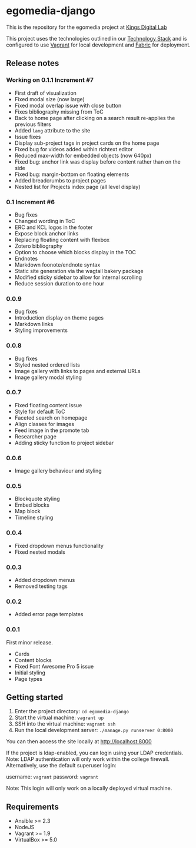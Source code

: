 # egomedia-django

This is the repository for the egomedia project at [Kings Digital Lab](https://kdl.kcl.ac.uk)

This project uses the technologies outlined in our [Technology Stack](https://stackshare.io/kings-digital-lab/django) and is configured to use [Vagrant](https://www.vagrantup.com/) for local development and [Fabric](http://www.fabfile.org/) for deployment.

## Release notes

### Working on 0.1.1 Increment #7

- First draft of visualization
- Fixed modal size (now large)
- Fixed modal overlap issue with close button
- Fixes bibliography missing from ToC
- Back to home page after clicking on a search result re-applies the previous filters
- Added `lang` attribute to the site
- Issue fixes
- Display sub-project tags in project cards on the home page
- Fixed bug for videos added within richtext editor
- Reduced max-width for embedded objects (now 640px)
- Fixed bug: anchor link was display before content rather than on the side
- Fixed bug: margin-bottom on floating elements
- Added breadcrumbs to project pages
- Nested list for Projects index page (all level display)

### 0.1 Increment #6

- Bug fixes
- Changed wording in ToC
- ERC and KCL logos in the footer
- Expose block anchor links
- Replacing floating content with flexbox
- Zotero bibliography
- Option to choose which blocks display in the TOC
- Endnotes
- Markdown foonote/endnote syntax
- Static site generation via the wagtail bakery package
- Modified sticky sidebar to allow for internal scrolling
- Reduce session duration to one hour

### 0.0.9

- Bug fixes
- Introduction display on theme pages
- Markdown links
- Styling improvements

### 0.0.8

- Bug fixes
- Styled nested ordered lists
- Image gallery with links to pages and external URLs
- Image gallery modal styling

### 0.0.7

- Fixed floating content issue
- Style for default ToC
- Faceted search on homepage
- Align classes for images
- Feed image in the promote tab
- Researcher page
- Adding sticky function to project sidebar

### 0.0.6

- Image gallery behaviour and styling

### 0.0.5

- Blockquote styling
- Embed blocks
- Map block
- Timeline styling

### 0.0.4

- Fixed dropdown menus functionality
- Fixed nested modals

### 0.0.3

- Added dropdown menus
- Removed testing tags

### 0.0.2

- Added error page templates

### 0.0.1

First minor release.

- Cards
- Content blocks
- Fixed Font Awesome Pro 5 issue
- Initial styling
- Page types

## Getting started

1. Enter the project directory: `cd egomedia-django`
2. Start the virtual machine: `vagrant up`
3. SSH into the virtual machine: `vagrant ssh`
4. Run the local development server: `./manage.py runserver 0:8000`

You can then access the site locally at [http://localhost:8000](http://localhost:8000)

If the project is ldap-enabled, you can login using your LDAP credentials. Note: LDAP authentication will only work within the college firewall. Alternatively, use the default superuser login:

username: `vagrant`
password: `vagrant`

Note: This login will only work on a locally deployed virtual machine.

## Requirements

- Ansible >= 2.3
- NodeJS
- Vagrant >= 1.9
- VirtualBox >= 5.0
